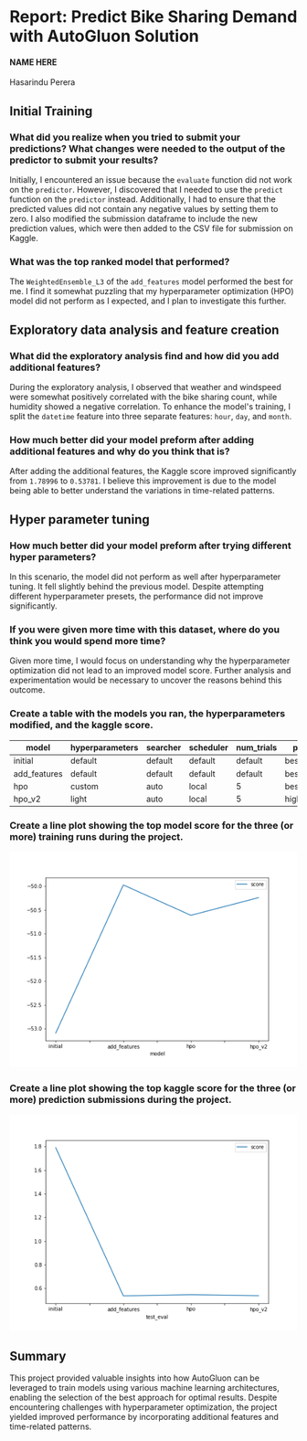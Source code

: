 # Report: Predict Bike Sharing Demand with AutoGluon Solution
#### NAME HERE
Hasarindu Perera

## Initial Training
### What did you realize when you tried to submit your predictions? What changes were needed to the output of the predictor to submit your results?

Initially, I encountered an issue because the `evaluate` function did not work on the `predictor`. However, I discovered that I needed to use the `predict` function on the `predictor` instead. Additionally, I had to ensure that the predicted values did not contain any negative values by setting them to zero. I also modified the submission dataframe to include the new prediction values, which were then added to the CSV file for submission on Kaggle.

### What was the top ranked model that performed?

The `WeightedEnsemble_L3` of the `add_features` model performed the best for me. I find it somewhat puzzling that my hyperparameter optimization (HPO) model did not perform as I expected, and I plan to investigate this further.

## Exploratory data analysis and feature creation
### What did the exploratory analysis find and how did you add additional features?

During the exploratory analysis, I observed that weather and windspeed were somewhat positively correlated with the bike sharing count, while humidity showed a negative correlation. To enhance the model's training, I split the `datetime` feature into three separate features: `hour`, `day`, and `month`.

### How much better did your model preform after adding additional features and why do you think that is?

After adding the additional features, the Kaggle score improved significantly from `1.78996` to `0.53781`. I believe this improvement is due to the model being able to better understand the variations in time-related patterns.

## Hyper parameter tuning
### How much better did your model preform after trying different hyper parameters?

In this scenario, the model did not perform as well after hyperparameter tuning. It fell slightly behind the previous model. Despite attempting different hyperparameter presets, the performance did not improve significantly.

### If you were given more time with this dataset, where do you think you would spend more time?

Given more time, I would focus on understanding why the hyperparameter optimization did not lead to an improved model score. Further analysis and experimentation would be necessary to uncover the reasons behind this outcome.

### Create a table with the models you ran, the hyperparameters modified, and the kaggle score.

|model|hyperparameters|searcher|scheduler|num_trials|presets|score|
|--|--|--|--|--|--|--|
|initial|default|default|default|default|best_quality|1.78996|
|add_features|default|default|default|default|best_quality|0.53781|
|hpo|custom|auto|local|5|best_quality|0.54765|
|hpo_v2|light|auto|local|5|high_quality|0.53948|

### Create a line plot showing the top model score for the three (or more) training runs during the project.


![model_train_score.png](img/model_train_score.png)

### Create a line plot showing the top kaggle score for the three (or more) prediction submissions during the project.


![model_test_score.png](img/model_test_score.png)

## Summary

This project provided valuable insights into how AutoGluon can be leveraged to train models using various machine learning architectures, enabling the selection of the best approach for optimal results. Despite encountering challenges with hyperparameter optimization, the project yielded improved performance by incorporating additional features and time-related patterns.
